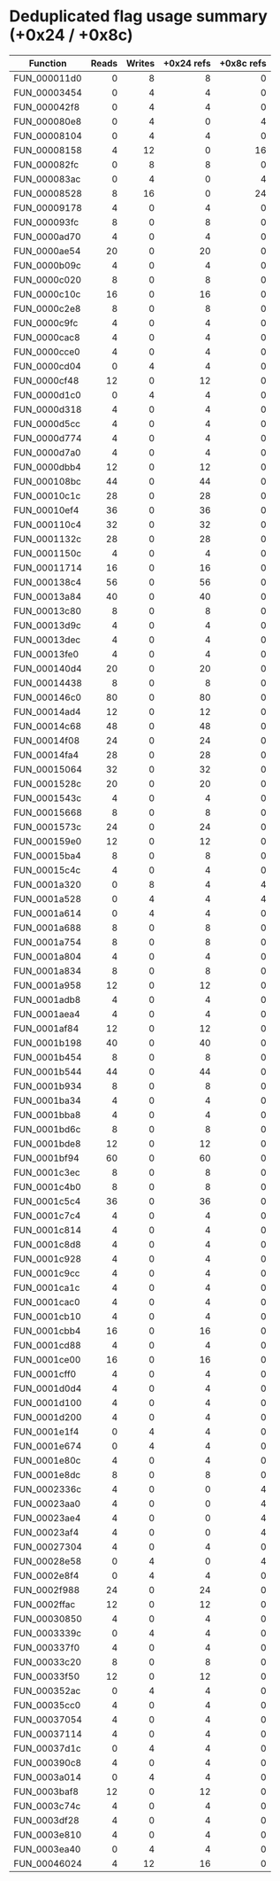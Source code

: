 # Deduplicated flag usage summary (+0x24 / +0x8c)

| Function | Reads | Writes | +0x24 refs | +0x8c refs |
|----------|------:|-------:|-----------:|-----------:|
| FUN_000011d0 | 0 | 8 | 8 | 0 |
| FUN_00003454 | 0 | 4 | 4 | 0 |
| FUN_000042f8 | 0 | 4 | 4 | 0 |
| FUN_000080e8 | 0 | 4 | 0 | 4 |
| FUN_00008104 | 0 | 4 | 4 | 0 |
| FUN_00008158 | 4 | 12 | 0 | 16 |
| FUN_000082fc | 0 | 8 | 8 | 0 |
| FUN_000083ac | 0 | 4 | 0 | 4 |
| FUN_00008528 | 8 | 16 | 0 | 24 |
| FUN_00009178 | 4 | 0 | 4 | 0 |
| FUN_000093fc | 8 | 0 | 8 | 0 |
| FUN_0000ad70 | 4 | 0 | 4 | 0 |
| FUN_0000ae54 | 20 | 0 | 20 | 0 |
| FUN_0000b09c | 4 | 0 | 4 | 0 |
| FUN_0000c020 | 8 | 0 | 8 | 0 |
| FUN_0000c10c | 16 | 0 | 16 | 0 |
| FUN_0000c2e8 | 8 | 0 | 8 | 0 |
| FUN_0000c9fc | 4 | 0 | 4 | 0 |
| FUN_0000cac8 | 4 | 0 | 4 | 0 |
| FUN_0000cce0 | 4 | 0 | 4 | 0 |
| FUN_0000cd04 | 0 | 4 | 4 | 0 |
| FUN_0000cf48 | 12 | 0 | 12 | 0 |
| FUN_0000d1c0 | 0 | 4 | 4 | 0 |
| FUN_0000d318 | 4 | 0 | 4 | 0 |
| FUN_0000d5cc | 4 | 0 | 4 | 0 |
| FUN_0000d774 | 4 | 0 | 4 | 0 |
| FUN_0000d7a0 | 4 | 0 | 4 | 0 |
| FUN_0000dbb4 | 12 | 0 | 12 | 0 |
| FUN_000108bc | 44 | 0 | 44 | 0 |
| FUN_00010c1c | 28 | 0 | 28 | 0 |
| FUN_00010ef4 | 36 | 0 | 36 | 0 |
| FUN_000110c4 | 32 | 0 | 32 | 0 |
| FUN_0001132c | 28 | 0 | 28 | 0 |
| FUN_0001150c | 4 | 0 | 4 | 0 |
| FUN_00011714 | 16 | 0 | 16 | 0 |
| FUN_000138c4 | 56 | 0 | 56 | 0 |
| FUN_00013a84 | 40 | 0 | 40 | 0 |
| FUN_00013c80 | 8 | 0 | 8 | 0 |
| FUN_00013d9c | 4 | 0 | 4 | 0 |
| FUN_00013dec | 4 | 0 | 4 | 0 |
| FUN_00013fe0 | 4 | 0 | 4 | 0 |
| FUN_000140d4 | 20 | 0 | 20 | 0 |
| FUN_00014438 | 8 | 0 | 8 | 0 |
| FUN_000146c0 | 80 | 0 | 80 | 0 |
| FUN_00014ad4 | 12 | 0 | 12 | 0 |
| FUN_00014c68 | 48 | 0 | 48 | 0 |
| FUN_00014f08 | 24 | 0 | 24 | 0 |
| FUN_00014fa4 | 28 | 0 | 28 | 0 |
| FUN_00015064 | 32 | 0 | 32 | 0 |
| FUN_0001528c | 20 | 0 | 20 | 0 |
| FUN_0001543c | 4 | 0 | 4 | 0 |
| FUN_00015668 | 8 | 0 | 8 | 0 |
| FUN_0001573c | 24 | 0 | 24 | 0 |
| FUN_000159e0 | 12 | 0 | 12 | 0 |
| FUN_00015ba4 | 8 | 0 | 8 | 0 |
| FUN_00015c4c | 4 | 0 | 4 | 0 |
| FUN_0001a320 | 0 | 8 | 4 | 4 |
| FUN_0001a528 | 0 | 4 | 4 | 4 |
| FUN_0001a614 | 0 | 4 | 4 | 0 |
| FUN_0001a688 | 8 | 0 | 8 | 0 |
| FUN_0001a754 | 8 | 0 | 8 | 0 |
| FUN_0001a804 | 4 | 0 | 4 | 0 |
| FUN_0001a834 | 8 | 0 | 8 | 0 |
| FUN_0001a958 | 12 | 0 | 12 | 0 |
| FUN_0001adb8 | 4 | 0 | 4 | 0 |
| FUN_0001aea4 | 4 | 0 | 4 | 0 |
| FUN_0001af84 | 12 | 0 | 12 | 0 |
| FUN_0001b198 | 40 | 0 | 40 | 0 |
| FUN_0001b454 | 8 | 0 | 8 | 0 |
| FUN_0001b544 | 44 | 0 | 44 | 0 |
| FUN_0001b934 | 8 | 0 | 8 | 0 |
| FUN_0001ba34 | 4 | 0 | 4 | 0 |
| FUN_0001bba8 | 4 | 0 | 4 | 0 |
| FUN_0001bd6c | 8 | 0 | 8 | 0 |
| FUN_0001bde8 | 12 | 0 | 12 | 0 |
| FUN_0001bf94 | 60 | 0 | 60 | 0 |
| FUN_0001c3ec | 8 | 0 | 8 | 0 |
| FUN_0001c4b0 | 8 | 0 | 8 | 0 |
| FUN_0001c5c4 | 36 | 0 | 36 | 0 |
| FUN_0001c7c4 | 4 | 0 | 4 | 0 |
| FUN_0001c814 | 4 | 0 | 4 | 0 |
| FUN_0001c8d8 | 4 | 0 | 4 | 0 |
| FUN_0001c928 | 4 | 0 | 4 | 0 |
| FUN_0001c9cc | 4 | 0 | 4 | 0 |
| FUN_0001ca1c | 4 | 0 | 4 | 0 |
| FUN_0001cac0 | 4 | 0 | 4 | 0 |
| FUN_0001cb10 | 4 | 0 | 4 | 0 |
| FUN_0001cbb4 | 16 | 0 | 16 | 0 |
| FUN_0001cd88 | 4 | 0 | 4 | 0 |
| FUN_0001ce00 | 16 | 0 | 16 | 0 |
| FUN_0001cff0 | 4 | 0 | 4 | 0 |
| FUN_0001d0d4 | 4 | 0 | 4 | 0 |
| FUN_0001d100 | 4 | 0 | 4 | 0 |
| FUN_0001d200 | 4 | 0 | 4 | 0 |
| FUN_0001e1f4 | 0 | 4 | 4 | 0 |
| FUN_0001e674 | 0 | 4 | 4 | 0 |
| FUN_0001e80c | 4 | 0 | 4 | 0 |
| FUN_0001e8dc | 8 | 0 | 8 | 0 |
| FUN_0002336c | 4 | 0 | 0 | 4 |
| FUN_00023aa0 | 4 | 0 | 0 | 4 |
| FUN_00023ae4 | 4 | 0 | 0 | 4 |
| FUN_00023af4 | 4 | 0 | 0 | 4 |
| FUN_00027304 | 4 | 0 | 4 | 0 |
| FUN_00028e58 | 0 | 4 | 0 | 4 |
| FUN_0002e8f4 | 0 | 4 | 4 | 0 |
| FUN_0002f988 | 24 | 0 | 24 | 0 |
| FUN_0002ffac | 12 | 0 | 12 | 0 |
| FUN_00030850 | 4 | 0 | 4 | 0 |
| FUN_0003339c | 0 | 4 | 4 | 0 |
| FUN_000337f0 | 4 | 0 | 4 | 0 |
| FUN_00033c20 | 8 | 0 | 8 | 0 |
| FUN_00033f50 | 12 | 0 | 12 | 0 |
| FUN_000352ac | 0 | 4 | 4 | 0 |
| FUN_00035cc0 | 4 | 0 | 4 | 0 |
| FUN_00037054 | 4 | 0 | 4 | 0 |
| FUN_00037114 | 4 | 0 | 4 | 0 |
| FUN_00037d1c | 0 | 4 | 4 | 0 |
| FUN_000390c8 | 4 | 0 | 4 | 0 |
| FUN_0003a014 | 0 | 4 | 4 | 0 |
| FUN_0003baf8 | 12 | 0 | 12 | 0 |
| FUN_0003c74c | 4 | 0 | 4 | 0 |
| FUN_0003df28 | 4 | 0 | 4 | 0 |
| FUN_0003e810 | 4 | 0 | 4 | 0 |
| FUN_0003ea40 | 0 | 4 | 4 | 0 |
| FUN_00046024 | 4 | 12 | 16 | 0 |
